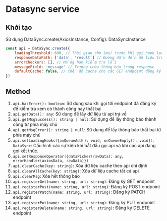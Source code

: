 # Datasync service

## Khởi tạo 
Sử dụng DataSync.create(AxiosInstance, Config): DataSyncInstance

```javascript
const api = DataSync.create({
    loadingThreshold: 600, // Thời gian chờ (ms) trước khi gọi hook loading.
    responseDataPath: ['data', 'result'] // Đường dẫn đến dữ liệu trong interface standard của response.
    errorCheckers: [], // Mảng hàm kiểm tra lỗi 
    messageField: 'message' // Trường chứa thông báo trong response
    defaultCache: false, // Chế độ cache cho các GET endpoint đăng ký.
})
```

## Method

1. `api.hasError(): boolean`: Sử dụng sau khi gọi tới endpoint đã đăng ký để kiểm tra xem có thành công hay thất bại
2. `api.getData(): any`:  Sử dụng để lấy dữ liệu từ api trả về
3. `api.getMsgSuccess(): string | null`: Sử dụng để lấy thông báo thành công từ phía máy chủ
4. `api.getMsgError(): string | null`: Sử dụng để lấy thông báo thất bại từ phía máy chủ
5. `api.setLoadingHooks({onQueueAdd(): void, onQueueEmpty(): void}): DataSync`: Cấu hình các sự kiện khi bắt đầu gọi api và khi các api đang gọi kết thúc.
6. `api.setResponseOperator({dataPicker(rawData): any, errorHandler(axiosData, rawData)})`
7. `api.clearCache(key: string)`: Xóa dữ liệu cache theo api chỉ định
8. `api.clearAllCache(key: string)`: Xóa dữ liệu cache tất cả api
9. `api.clearMsg`: Xóa hết thông báo
10. `api.registerGet(name: string, url: string)`: Đăng ký GET endpoint
11. `api.registerPost(name: string, url: string)`: Đăng ký POST endpoint
12. `api.registerPatch(name: string, url: string)`: Đăng ký PATCH endpoint
13. `api.registerPut(name: string, url: string)`: Đăng ký PUT endpoint
14. `api.registerDelete(name: string, url: string)`: Đăng ký DELETE endpoint